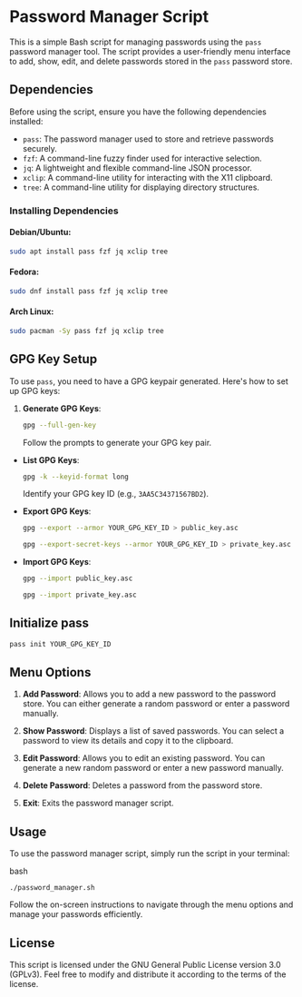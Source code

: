 # Password Manager Script

This is a simple Bash script for managing passwords using the `pass` password manager tool. The script provides a user-friendly menu interface to add, show, edit, and delete passwords stored in the `pass` password store.

## Dependencies

Before using the script, ensure you have the following dependencies installed:

- `pass`: The password manager used to store and retrieve passwords securely.
- `fzf`: A command-line fuzzy finder used for interactive selection.
- `jq`: A lightweight and flexible command-line JSON processor.
- `xclip`: A command-line utility for interacting with the X11 clipboard.
- `tree`: A command-line utility for displaying directory structures.

### Installing Dependencies

#### Debian/Ubuntu:

```bash
sudo apt install pass fzf jq xclip tree
```

#### Fedora:

```bash
sudo dnf install pass fzf jq xclip tree
```

#### Arch Linux:

```bash
sudo pacman -Sy pass fzf jq xclip tree
```

## GPG Key Setup

To use `pass`, you need to have a GPG keypair generated. Here's how to set up GPG keys:

1. **Generate GPG Keys**:
   
   ```bash
   gpg --full-gen-key
   ```
   
   Follow the prompts to generate your GPG key pair.
- **List GPG Keys**:
  
  ```bash
  gpg -k --keyid-format long
  ```
  
  Identify your GPG key ID (e.g., `3AA5C34371567BD2`).

- **Export GPG Keys**:
  
  ```bash
  gpg --export --armor YOUR_GPG_KEY_ID > public_key.asc
  ```
  
  ```bash
  gpg --export-secret-keys --armor YOUR_GPG_KEY_ID > private_key.asc
  ```

- **Import GPG Keys**:
  
  ```bash
  gpg --import public_key.asc
  ```
  
  ```bash
  gpg --import private_key.asc
  ```

## Initialize pass

```bash
pass init YOUR_GPG_KEY_ID
```

## Menu Options

1. **Add Password**: Allows you to add a new password to the password store. You can either generate a random password or enter a password manually.

2. **Show Password**: Displays a list of saved passwords. You can select a password to view its details and copy it to the clipboard.

3. **Edit Password**: Allows you to edit an existing password. You can generate a new random password or enter a new password manually.

4. **Delete Password**: Deletes a password from the password store.

5. **Exit**: Exits the password manager script.

## Usage

To use the password manager script, simply run the script in your terminal:

bash

`./password_manager.sh`

Follow the on-screen instructions to navigate through the menu options and manage your passwords efficiently.

## License

This script is licensed under the GNU General Public License version 3.0 (GPLv3). Feel free to modify and distribute it according to the terms of the license.
